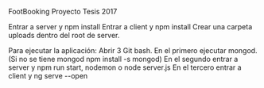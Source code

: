 FootBooking Proyecto Tesis 2017


Entrar a server y npm install
Entrar a client y npm install
Crear una carpeta uploads dentro del root de server.

Para ejecutar la aplicación:
Abrir 3 Git bash.
En el primero ejecutar mongod. (Si no se tiene mongod npm install -s mongod)
En el segundo entrar a server y npm run start, nodemon o node server.js
En el tercero entrar a client y ng serve --open
